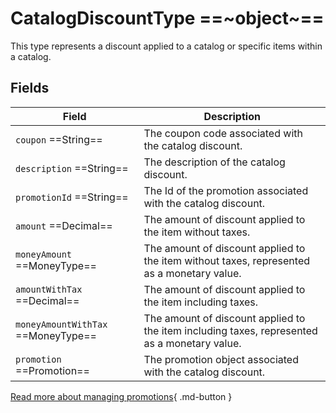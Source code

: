 # CatalogDiscountType ==~object~==

This type represents a discount applied to a catalog or specific items within a catalog.

## Fields

| Field                              	| Description                                                                                  	|
|------------------------------------	|----------------------------------------------------------------------------------------------	|
| `coupon`  ==String==                 	| The coupon code associated with the catalog discount.                                        	|
| `description`  ==String==            	| The description of the catalog discount.                                                    	|
| `promotionId`  ==String==            	| The Id of the promotion associated with the catalog discount.                        	|
| `amount`  ==Decimal==                	| The amount of discount applied to the item without taxes.                                    	|
| `moneyAmount`  ==MoneyType==         	| The amount of discount applied to the item without taxes, represented as a monetary value.   	|
| `amountWithTax`  ==Decimal==         	| The amount of discount applied to the item including taxes.                                  	|
| `moneyAmountWithTax`  ==MoneyType==  	| The amount of discount applied to the item including taxes, represented as a monetary value. 	|
| `promotion`  ==Promotion==           	| The promotion object associated with the catalog discount.                                   	|


[Read more about managing promotions](https://docs.virtocommerce.org/new/user-guide/marketing/managing-promotions/){ .md-button }